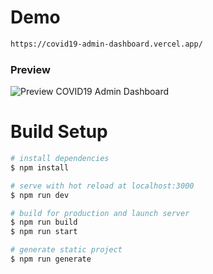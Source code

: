 # Demo

```bash
https://covid19-admin-dashboard.vercel.app/
```

### Preview

![Preview COVID19 Admin Dashboard](https://i.ibb.co/zJ0wsLQ/1.jpg)

# Build Setup

```bash
# install dependencies
$ npm install

# serve with hot reload at localhost:3000
$ npm run dev

# build for production and launch server
$ npm run build
$ npm run start

# generate static project
$ npm run generate
```
